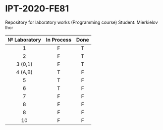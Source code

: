# IPT-2020-FE81
Repository for laboratory works (Programming course)
Student: Mierkielov Ihor

| № Laboratory   | In Process  | Done | 
|:--------------:|:-----------:|:----:|
| 1              |      F      |   T  |
| 2              |      F      |   T  |
| 3 (0,1)        |      F      |   T  |
| 4 (A,B)        |      T      |   F  |
| 5              |      T      |   F  |
| 6              |      T      |   F  |
| 7              |      F      |   F  |
| 8              |      F      |   F  |
| 8              |      F      |   F  |
| 10             |      F      |   F  |
